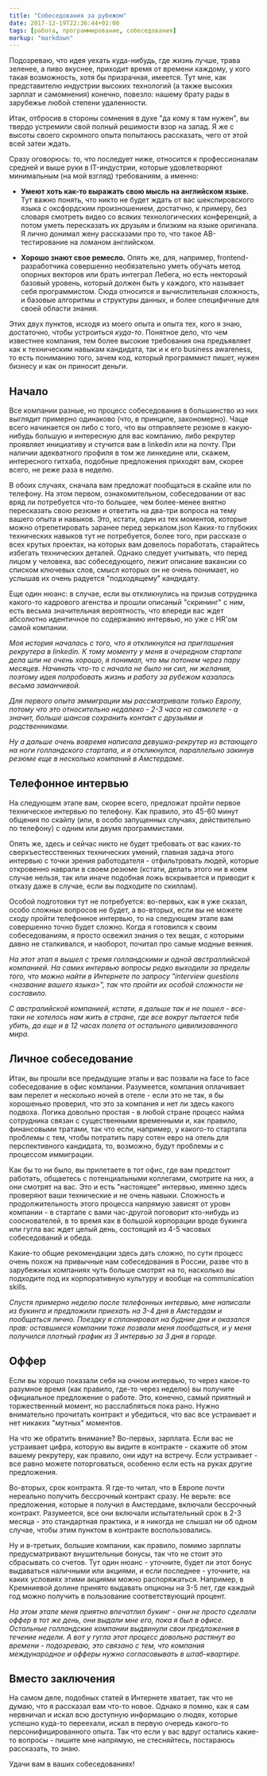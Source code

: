 ```yaml
---
title: "Собеседования за рубежом"
date: 2017-12-19T22:36:44+01:00
tags: [работа, программирование, собеседования]
markup: "markdown"
---
```


Подозреваю, что идея уехать куда-нибудь, где жизнь лучше, трава зеленее, а пиво вкуснее, приходит время от времени каждому, у кого такая возможность, хотя бы призрачная, имеется.
Тут мне, как представителю индустрии высоких технологий (а также высоких зарплат и самомнения) конечно, повезло: нашему брату рады в зарубежье любой степени удаленности.

<!--more-->

Итак, отбросив в стороны сомнения в духе "да кому я там нужен", вы твердо устремили свой полный решимости взор на запад. 
Я же с высоты своего скромного опыта попытаюсь рассказать, чего от этой всей затеи ждать.
  
Сразу оговорюсь: то, что последует ниже, относится к профессионалам средней и выше руки в IT-индустрии, которые удовлетворяют минимальным (на мой взгляд) требованиям, а именно:

* **Умеют хоть как-то выражать свою мысль на английском языке.** 
Тут важно понять, что никто не будет ждать от вас шекспировского языка с оксфордским произношением, достатчно, к примеру, без словаря смотреть видео со всяких технологических конференций, а потом уметь пересказать их друзьям и близким на языке оригинала.
Я лично донимал жену рассказами про то, что такое AB-тестирование на ломаном английском.

* **Хорошо знают свое ремесло.** Опять же, для, например, frontend-разработчика совершенно необязательно уметь обучать метод опорных векторов или брать интеграл Лебега, но есть нектороый базовый уровень, который должен быть у каждого, кто называет себя программистом.
Сюда относится и вычислительная сложность, и базовые алгоритмы и структуры данных, и более специфичные для своей области знания. 

Этих двух пунктов, исходя из моего опыта и опыта тех, кого я знаю, достаточно, чтобы устроиться *куда-то*. 
Понятное дело, что чем известнее компания, тем более высокие требования она предъявляет как к техническим навыкам кандидата, так и к его business awareness, то есть пониманию того, зачем код, который программист пишет, нужен бизнесу и как он приносит деньги.

Начало
------

Все компании разные, но процесс собеседования в большинство из них выглядит примерно одинаково (что, в принципе, закономерно). 
Чаще всего начинается он либо с того, что вы отправляете резюме в какую-нибудь большую и интересную для вас компанию, либо рекрутер проявляет инициативу и стучится вам в linkedin или на почту.
При наличии адекватного профиля в том же линкедине или, скажем, интересного гитхаба, подобные предложения приходят вам, скорее всего, не реже раза в неделю.

В обоих случаях, сначала вам предложат пообщаться в скайпе или по телефону. На этом первом, ознакомительном, собеседовании от вас вряд ли потребуется что-то большее, чем более-менее внятно пересказать свою резюме и ответить на два-три вопроса на тему вашего опыта и навыков.
Это, кстати, один из тех моментов, которые можно отрепетировать заранее перед зеркалом.json
Каких-то глубоких технических навыков тут не потребуется, более того, при рассказе о всех крутых проектах, на которых вам довелось поработать, старайтесь избегать технических деталей.
Однако следует учитывать, что перед лицом у человека, вас собеседующего, лежит описание вакансии со списком ключевых слов, смысл которых он не очень понимает, но услышав их очень радуется "подходящему" кандидату.

Еще один нюанс: в случае, если вы откликнулись на призыв сотрудника какого-то кадрового агенства и прошли описаный "скрининг" с ним, есть весьма значительная вероятность, что впереди вас ждет абсолютно идентичное по содержанию интервью, но уже с HR'ом самой компании.

*Моя история началась с того, что я откликнулся на приглашения рекрутера в linkedin. К тому моменту у меня в очередном стартапе дела шли не очень хорошо, я понимал, что мы потонем через пару месяцев. Начинать что-то с начала не было ни сил, ни желания, поэтому идея попробовать жизнь и работу за рубежом казалась весьма заманчивой.*

*Для первого опыта эммиграции мы рассматривали только Европу, потому что это относительно недалеко - 2-3 часа на самолете - а значит, больше шансов сохранить контакт с друзьями и родственниками.*

*Ну а дальше очень вовремя написала девушка-рекрутер из встающего на ноги голландского стартапа, и я откликнулся, параллельно закинув резюме еще в несколько компаний в Амстердаме.*


Телефонное интервью
-------------------

На следующем этапе вам, скорее всего, предложат пройти первое техническое интервью по телефону. 
Как правило, это 45-60 минут общения по скайпу (или, в особо запущенных случаях, действительно по телефону) с одним или двумя программистами.

Опять же, здесь и сейчас никто не будет требовать от вас каких-то сверхъестесственных технических умений, главная задача этого интервью с точки зрения работодателя - отфильтровать людей, которые откровенно наврали в своем резюме (кстати, делать этого ни в коем случае нельзя, так или иначе подобная ложь вскрывается и приводит к отказу даже в случае, если вы подходите по скиллам).

Особой подготовки тут не потребуется: во-первых, как я уже сказал, особо сложных вопросов не будет, а во-вторых, если вы не можете сходу пройти телефонное интервью, то на следующем этапе вам совершенно точно будет сложно. 
Когда я готовился к своим собеседованиям, я просто освежил знания о тех вещах, с которыми давно не сталкивался, и наоборот, почитал про самые модные веяния.

*На этот этап я вышел с тремя голландскими и одной австраллийской компанией. На самих интервью вопросы редко выходили за пределы того, что можно найти в Интернете по запросу "interview questions <название вашего языка>", так что пройти их особой сложности не составило.*

*С австралийской компанией, кстати, я дальше так и не пошел - все-таки не хотелось нам жить в стране, где все вокруг пытается тебя убить, да еще и в 12 часах полета от остального цивилизованного мира.*

Личное собеседование
--------------------

Итак, вы прошли все предыдущие этапы и вас позвали на face to face собеседование в офис компании. Разумеется, компания оплачивает вам перелет и несколько ночей в отеле - если это не так, я бы хорошенько проверил, что это за компания и нет ли здесь какого подвоха. Логика довольно простая - в любой стране процесс найма сотрудника связан с существенными временными и, как правило, финансовыми тратами, так что если, например, у какого-то стартапа проблемы с тем, чтобы потратить пару сотен евро на отель для перспективного кандидата, то, возможно, будут проблемы и с процессом иммиграции.
 
Как бы то ни было, вы прилетаете в тот офис, где вам предстоит работать, общаетесь с потенциальными коллегами, смотрите на них, а они смотрят на вас. Это и есть "настоящее" интервью, именно здесь проверяют ваши технические и не очень навыки. Сложность и продолжительность этого процесса напрямую зависят от уровн компании - в стартапе с вами час-другой поговорит кто-нибудь из сооснователей, в то время как в большой корпорации вроде букинга или гугла вас ждет целый день, состоящий из 4-5 часовых собеседований и обеда.
   
Какие-то общие рекомендации здесь дать сложно, по сути процесс очень похож на привычные нам собеседования в России, разве что в зарубежных компаниях чуть больше смотрят на то, насколько вы подходите под их корпоративную культуру и вообще на communication skills. 

*Спустя примерно неделю после телефонных интервью, мне написали из букинга и предложили приехать на 3-4 дня в Амстердам и пообщаться лично. Поездку я спланировал на будние дни и оказался прав: оставшиеся компании тоже позвали меня пообщаться, и у меня получился плотный график из 3 интервью за 3 дня в городе.*

Оффер
-----

Если вы хорошо показали себя на очном интервью, то через какое-то разумное время (как правило, где-то через неделю) вы получите официальное предложение о работе. Это, конечно, самый приятный и торжественный момент, но расслабляться пока рано. Нужно внимательно прочитать контракт и убедиться, что вас все устраивает и нет никаких "мутных" моментов.

На что же обратить внимание? Во-первых, зарплата. Если вас не устраивает цифра, которую вы видите в контракте - скажите об этом вашему рекрутеру, как правило, они идут на встречу. Если устраивает - все равно можете поторговаться, особенно если есть на руках другие предложения. 

Во-вторых, срок контракта. Я где-то читал, что в Европе почти нереально получить бессрочный контракт сразу. Не верьте: все предложения, которые я получил в Амстердаме, включали бессрочный контракт. Разумеется, все они включали испытательный срок в 2-3 месяца - это стандартная практика, и я никогда не слышал ни об одном случае, чтобы этим пунктом в контракте воспользовались.
 
Ну и в-третьих, большие компании, как правило, помимо зарплаты предусматривают внушительные бонусы, так что не стоит это сбрасывать со счетов. Тут один нюанс - уточните, будет ли этот бонус выдаваться наличными или акциями, и если последнее - уточните, на каких условиях этими акциями можно распоряжаться. Например, в Кремниевой долине принято выдавать опционы на 3-5 лет, где каждый год можно получить в пользование соответствующий процент.

*На этом этапе меня приятно впечатлил букинг - они не просто сделали оффер в тот же день, они выдали мне его, пока я был в офисе. Остальные голландские компании выдвинули свои предложения в течение недели. А вот у гугла этот процесс довольно растянут во времени - подозреваю, это связано с тем, что компания международное и офферы нужно согласовывать в штаб-квартире.*

Вместо заключения
-----------------

На самом деле, подобных статей в Интернете хватает, так что не думаю, что я рассказал вам что-то новое. Однако я помню, как я сам нервничал и искал всю доступную информацию о людях, которые успешно куда-то переехали, искал в первую очередь какого-то персонифицированного опыта. Так что если у вас вдруг остались какие-то вопросы - пишите мне напрямую, не стесняйтесь, постараюсь рассказать, то знаю.

Удачи вам в ваших собеседованиях!
